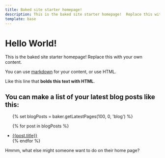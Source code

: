 ```yaml
---
title: Baked site starter homepage!
description: This is the baked site starter homepage!  Replace this with your own content.
template: base
---
```


# Hello World!

This is the baked site starter homepage! Replace this with your own content.

You can use [markdown](/blog/markdown-guide) for your content, or use HTML.

Like this line that <b>bolds this text with HTML</b>.

<h2>You can make a list of your latest blog posts like this:</h2>
<ul>
{% set blogPosts = baker.getLatestPages(100, 0, 'blog') %}

{% for post in blogPosts %}
<li><a href="/blog/{{post.slug}}">{{post.title}}</a></li>
{% endfor %}
</ul>

Hmmm, what else might someone want to do on their home page?
